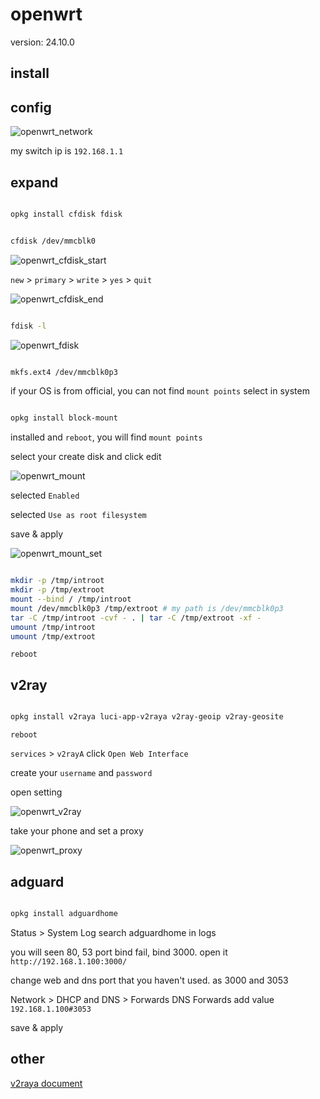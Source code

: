 # openwrt

version: 24.10.0

## install

## config

![openwrt_network](https://img.wangdongdong9264.xyz/openwrt_network.jpg)

my switch ip is `192.168.1.1`

## expand

```sh

opkg install cfdisk fdisk

```

```sh

cfdisk /dev/mmcblk0

```

![openwrt_cfdisk_start](https://img.wangdongdong9264.xyz/openwrt_cfdisk_start.png)

`new` > `primary` >  `write` > `yes` > `quit`

![openwrt_cfdisk_end](https://img.wangdongdong9264.xyz/openwrt_cfdisk_end.png)

```sh

fdisk -l

```

![openwrt_fdisk](https://img.wangdongdong9264.xyz/openwrt_fdisk.png)

```sh

mkfs.ext4 /dev/mmcblk0p3

```

if your OS is from official, you can not find `mount points` select in system

```sh

opkg install block-mount

```

installed and `reboot`, you will find `mount points`

select your create disk and click edit

![openwrt_mount](https://img.wangdongdong9264.xyz/openwrt_mount.png)

selected `Enabled`

selected `Use as root filesystem`

save & apply

![openwrt_mount_set](https://img.wangdongdong9264.xyz/openwrt_mount_set.png)

```sh

mkdir -p /tmp/introot
mkdir -p /tmp/extroot
mount --bind / /tmp/introot
mount /dev/mmcblk0p3 /tmp/extroot # my path is /dev/mmcblk0p3
tar -C /tmp/introot -cvf - . | tar -C /tmp/extroot -xf -
umount /tmp/introot
umount /tmp/extroot

```

`reboot`

## v2ray

```sh

opkg install v2raya luci-app-v2raya v2ray-geoip v2ray-geosite

```

`reboot`

`services` > `v2rayA`  click `Open Web Interface`

create your `username` and `password`

open setting

![openwrt_v2ray](https://img.wangdongdong9264.xyz/openwrt_v2ray.png)

take your phone and set a proxy

![openwrt_proxy](https://img.wangdongdong9264.xyz/openwrt_proxy.PNG)

## adguard

```sh

opkg install adguardhome

```

Status > System Log   search adguardhome in logs

you will seen 80, 53 port bind fail, bind 3000. open it `http://192.168.1.100:3000/`

change web and dns port that you haven't used. as 3000 and 3053

Network > DHCP and DNS > Forwards   DNS Forwards add value `192.168.1.100#3053`

save & apply

## other

[v2raya document](https://v2raya.org/en/docs/prologue/installation/openwrt/)
